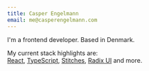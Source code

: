 ```yaml
---
title: Casper Engelmann
email: me@casperengelmann.com
---
```


I'm a frontend developer. Based in Denmark.

My current stack highlights are:  
[React](https://reactjs.org/), [TypeScript](https://www.typescriptlang.org/), [Stitches](https://www.typescriptlang.org/), [Radix UI](https://www.radix-ui.com/) and more.
